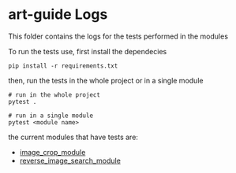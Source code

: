 # art-guide Logs

This folder contains the logs for the tests performed in the modules


To run the tests use, first install the dependecies
```shell
pip install -r requirements.txt
```

then, run the tests in the whole project or in a single module

```shell
# run in the whole project
pytest .

# run in a single module
pytest <module name>
```

the current modules that have tests are:

 * [image_crop_module](../image_crop_module/README.md)
 * [reverse_image_search_module](../reverse_image_search_module/README.md)
